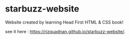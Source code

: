 # starbuzz-website
Website created by learning Head First HTML &amp; CSS book!

see it here : https://rizquadnan.github.io/starbuzz-website/.
